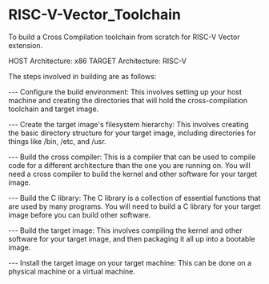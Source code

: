# RISC-V-Vector_Toolchain

To build a Cross Compilation toolchain from scratch for RISC-V Vector extension.

HOST Architecture: x86
TARGET Architecture: RISC-V

The steps involved in building are as follows:

--- Configure the build environment: This involves setting up your host machine and creating the directories that will hold the cross-compilation toolchain and target image.

--- Create the target image's filesystem hierarchy: This involves creating the basic directory structure for your target image, including directories for things like /bin, /etc, and /usr.

--- Build the cross compiler: This is a compiler that can be used to compile code for a different architecture than the one you are running on. You will need a cross compiler to build the kernel and other software 
                              for your target image.

--- Build the C library: The C library is a collection of essential functions that are used by many programs. You will need to build a C library for your target image before you can build other software.

--- Build the target image: This involves compiling the kernel and other software for your target image, and then packaging it all up into a bootable image.

--- Install the target image on your target machine: This can be done on a physical machine or a virtual machine.
